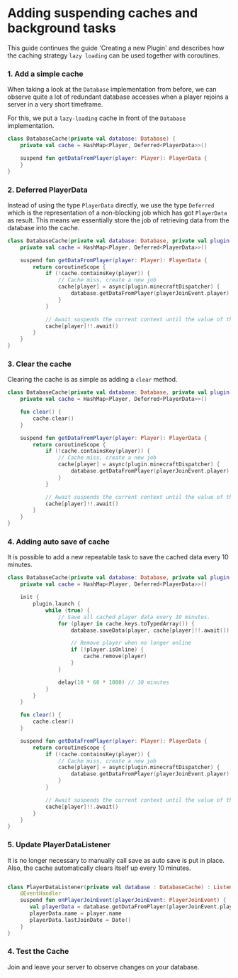 # Adding suspending caches and background tasks

This guide continues the guide 'Creating a new Plugin' and describes how the caching strategy ``lazy loading`` can be
used together with coroutines.

### 1. Add a simple cache

When taking a look at the ``Database`` implementation from before, we can observe quite a lot of redundant database
accesses when a player rejoins a server in a very short timeframe.

For this, we put a ``lazy-loading`` cache in front of the  ``Database`` implementation.

````kotlin
class DatabaseCache(private val database: Database) {
    private val cache = HashMap<Player, Deferred<PlayerData>>()

    suspend fun getDataFromPlayer(player: Player): PlayerData {
    }
}
````

### 2. Deferred PlayerData

Instead of using the type ``PlayerData`` directly, we use the type ``Deferred`` which is the representation of a
non-blocking job which has got ``PlayerData`` as result. This means we essentially store the job of retrieving data from
the database into the cache.

````kotlin
class DatabaseCache(private val database: Database, private val plugin: Plugin) {
    private val cache = HashMap<Player, Deferred<PlayerData>>()

    suspend fun getDataFromPlayer(player: Player): PlayerData {
        return coroutineScope {
            if (!cache.containsKey(player)) {
                // Cache miss, create a new job
                cache[player] = async(plugin.minecraftDispatcher) {
                    database.getDataFromPlayer(playerJoinEvent.player)
                }
            }

            // Await suspends the current context until the value of the ``Deferred`` job is ready.
            cache[player]!!.await()
        }
    }
}
````

### 3. Clear the cache

Clearing the cache is as simple as adding a ``clear`` method.

````kotlin
class DatabaseCache(private val database: Database, private val plugin: Plugin) {
    private val cache = HashMap<Player, Deferred<PlayerData>>()

    fun clear() {
        cache.clear()
    }

    suspend fun getDataFromPlayer(player: Player): PlayerData {
        return coroutineScope {
            if (!cache.containsKey(player)) {
                // Cache miss, create a new job
                cache[player] = async(plugin.minecraftDispatcher) {
                    database.getDataFromPlayer(playerJoinEvent.player)
                }
            }

            // Await suspends the current context until the value of the ``Deferred`` job is ready.
            cache[player]!!.await()
        }
    }
}
````

### 4. Adding auto save of cache

It is possible to add a new repeatable task to save the cached data every 10 minutes. 

````kotlin
class DatabaseCache(private val database: Database, private val plugin: Plugin) {
    private val cache = HashMap<Player, Deferred<PlayerData>>()

    init {
        plugin.launch {
            while (true) {
                // Save all cached player data every 10 minutes.
                for (player in cache.keys.toTypedArray()) {
                    database.saveData(player, cache[player]!!.await())

                    // Remove player when no longer online
                    if (!player.isOnline) {
                        cache.remove(player)
                    }
                }

                delay(10 * 60 * 1000) // 10 minutes
            }
        }
    }

    fun clear() {
        cache.clear()
    }

    suspend fun getDataFromPlayer(player: Player): PlayerData {
        return coroutineScope {
            if (!cache.containsKey(player)) {
                // Cache miss, create a new job
                cache[player] = async(plugin.minecraftDispatcher) {
                    database.getDataFromPlayer(playerJoinEvent.player)
                }
            }

            // Await suspends the current context until the value of the ``Deferred`` job is ready.
            cache[player]!!.await()
        }
    }
}
````

### 5. Update PlayerDataListener

It is no longer necessary to manually call save as auto save is put in place. 
Also, the cache automatically clears itself up every 10 minutes. 

````kotlin

class PlayerDataListener(private val database : DatabaseCache) : Listener {
    @EventHandler
    suspend fun onPlayerJoinEvent(playerJoinEvent: PlayerJoinEvent) {
       val playerData = database.getDataFromPlayer(playerJoinEvent.player)
       playerData.name = player.name 
       playerData.lastJoinDate = Date()
    }
}
````

### 4. Test the Cache

Join and leave your server to observe changes on your database.
